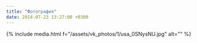 ```yaml
---
title: "Фотография"
date: 2014-07-23 13:27:00 +0300
---
```



{% include media.html f="/assets/vk_photos/1/usa_0SNysNU.jpg" alt="" %}

